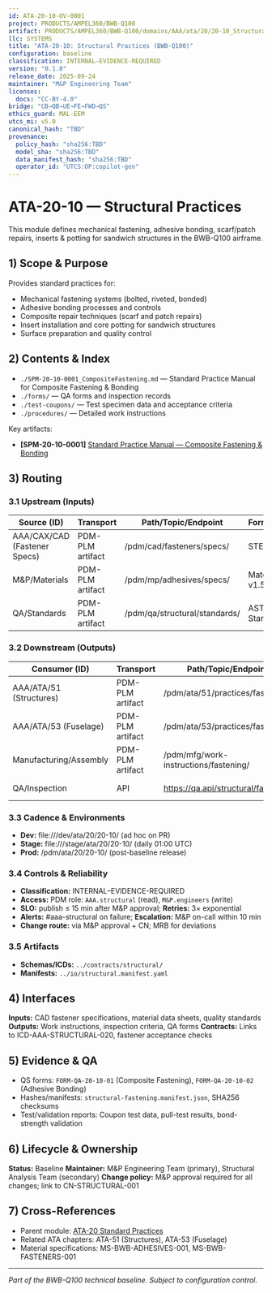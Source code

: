 ```yaml
---
id: ATA-20-10-OV-0001
project: PRODUCTS/AMPEL360/BWB-Q100
artifact: PRODUCTS/AMPEL360/BWB-Q100/domains/AAA/ata/20/20-10_Structural_Practices/README.md
llc: SYSTEMS
title: "ATA-20-10: Structural Practices (BWB-Q100)"
configuration: baseline
classification: INTERNAL–EVIDENCE-REQUIRED
version: "0.1.0"
release_date: 2025-09-24
maintainer: "M&P Engineering Team"
licenses:
  docs: "CC-BY-4.0"
bridge: "CB→QB→UE→FE→FWD→QS"
ethics_guard: MAL-EEM
utcs_mi: v5.0
canonical_hash: "TBD"
provenance:
  policy_hash: "sha256:TBD"
  model_sha: "sha256:TBD" 
  data_manifest_hash: "sha256:TBD"
  operator_id: "UTCS:OP:copilot-gen"
---
```


# ATA-20-10 — Structural Practices

This module defines mechanical fastening, adhesive bonding, scarf/patch repairs, inserts & potting for sandwich structures in the BWB-Q100 airframe.

## 1) Scope & Purpose

Provides standard practices for:
- Mechanical fastening systems (bolted, riveted, bonded)
- Adhesive bonding processes and controls
- Composite repair techniques (scarf and patch repairs)
- Insert installation and core potting for sandwich structures
- Surface preparation and quality control

## 2) Contents & Index

- `./SPM-20-10-0001_CompositeFastening.md` — Standard Practice Manual for Composite Fastening & Bonding
- `./forms/` — QA forms and inspection records
- `./test-coupons/` — Test specimen data and acceptance criteria
- `./procedures/` — Detailed work instructions

Key artifacts:
- **[SPM-20-10-0001]** [Standard Practice Manual — Composite Fastening & Bonding](./SPM-20-10-0001_CompositeFastening.md)

## 3) Routing

### 3.1 Upstream (Inputs)
| Source (ID) | Transport | Path/Topic/Endpoint | Format/Schema | Cadence/Trigger | Owner |
|---|---|---|---|---|---|
| AAA/CAX/CAD (Fastener Specs) | PDM-PLM artifact | /pdm/cad/fasteners/specs/ | STEP/PDF v2.1 | on-design-release | CAD Team |
| M&P/Materials | PDM-PLM artifact | /pdm/mp/adhesives/specs/ | Material Specs v1.5 | on-material-approval | M&P Team |
| QA/Standards | PDM-PLM artifact | /pdm/qa/structural/standards/ | ASTM/ISO Standards | on-standard-update | QA Team |

### 3.2 Downstream (Outputs)
| Consumer (ID) | Transport | Path/Topic/Endpoint | Format/Schema | Contract/ICD | Owner |
|---|---|---|---|---|---|
| AAA/ATA/51 (Structures) | PDM-PLM artifact | /pdm/ata/51/practices/fastening/ | SPM v1.0 | ICD-AAA-ATA-51-020 | Structures Team |
| AAA/ATA/53 (Fuselage) | PDM-PLM artifact | /pdm/ata/53/practices/fastening/ | SPM v1.0 | ICD-AAA-ATA-53-020 | Fuselage Team |
| Manufacturing/Assembly | PDM-PLM artifact | /pdm/mfg/work-instructions/fastening/ | Work Instructions v1.0 | ICD-MFG-FASTENING | MFG Team |
| QA/Inspection | API | https://qa.api/structural/fastening | JSON v1.0 | ICD-QA-STRUCTURAL | QA Team |

### 3.3 Cadence & Environments
- **Dev:** file:///dev/ata/20/20-10/ (ad hoc on PR)
- **Stage:** file:///stage/ata/20/20-10/ (daily 01:00 UTC)
- **Prod:** /pdm/ata/20/20-10/ (post-baseline release)

### 3.4 Controls & Reliability
- **Classification:** INTERNAL–EVIDENCE-REQUIRED
- **Access:** PDM role: `AAA.structural` (read), `M&P.engineers` (write)
- **SLO:** publish ≤ 15 min after M&P approval; **Retries:** 3× exponential
- **Alerts:** #aaa-structural on failure; **Escalation:** M&P on-call within 10 min
- **Change route:** via M&P approval + CN; MRB for deviations

### 3.5 Artifacts
- **Schemas/ICDs:** `../contracts/structural/`
- **Manifests:** `../io/structural.manifest.yaml`

## 4) Interfaces

**Inputs:** CAD fastener specifications, material data sheets, quality standards
**Outputs:** Work instructions, inspection criteria, QA forms
**Contracts:** Links to ICD-AAA-STRUCTURAL-020, fastener acceptance checks

## 5) Evidence & QA

- QS forms: `FORM-QA-20-10-01` (Composite Fastening), `FORM-QA-20-10-02` (Adhesive Bonding)
- Hashes/manifests: `structural-fastening.manifest.json`, SHA256 checksums
- Test/validation reports: Coupon test data, pull-test results, bond-strength validation

## 6) Lifecycle & Ownership

**Status:** Baseline
**Maintainer:** M&P Engineering Team (primary), Structural Analysis Team (secondary)
**Change policy:** M&P approval required for all changes; link to CN-STRUCTURAL-001

## 7) Cross-References

- Parent module: [ATA-20 Standard Practices](../README.md)
- Related ATA chapters: ATA-51 (Structures), ATA-53 (Fuselage)
- Material specifications: MS-BWB-ADHESIVES-001, MS-BWB-FASTENERS-001

---
*Part of the BWB-Q100 technical baseline. Subject to configuration control.*